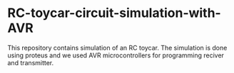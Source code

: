 # RC-toycar-circuit-simulation-with-AVR
This repository contains simulation of an RC toycar. The simulation is done using proteus and we used AVR microcontrollers for programming reciver and transmitter. 
